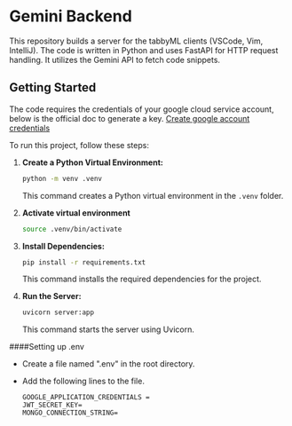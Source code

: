 # Gemini Backend

This repository builds a server for the tabbyML clients (VSCode, Vim, IntelliJ). The code is written in Python and uses FastAPI for HTTP request handling. It utilizes the Gemini API to fetch code snippets.

## Getting Started

The code requires the credentials of your google cloud service account, below is the official doc to generate a key.
[Create google account credentials](https://cloud.google.com/iam/docs/keys-create-delete#iam-service-account-keys-create-console)

To run this project, follow these steps:

1. **Create a Python Virtual Environment:**
   ```bash
   python -m venv .venv
   ```

   This command creates a Python virtual environment in the `.venv` folder.

2. **Activate virtual environment**
   ```bash
   source .venv/bin/activate
   ```

3. **Install Dependencies:**
   ```bash
   pip install -r requirements.txt
   ```

   This command installs the required dependencies for the project.

4. **Run the Server:**
   ```bash
   uvicorn server:app
   ```

   This command starts the server using Uvicorn.

####Setting up .env
- Create a file named ".env" in the root directory.

- Add the following lines to the file.
   ```
   GOOGLE_APPLICATION_CREDENTIALS =
   JWT_SECRET_KEY=
   MONGO_CONNECTION_STRING=
   ```